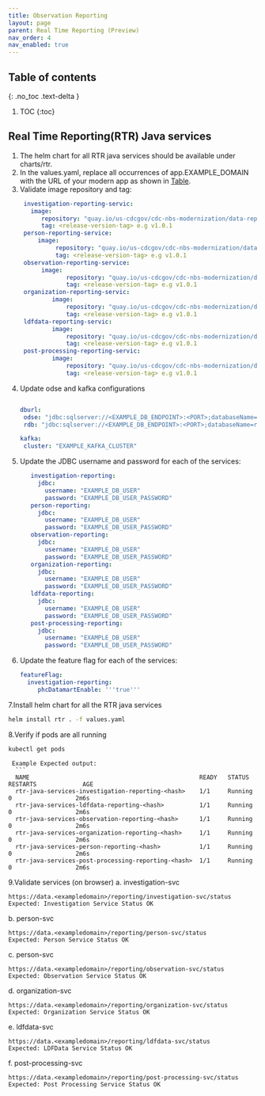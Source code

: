 ```yaml
---
title: Observation Reporting
layout: page
parent: Real Time Reporting (Preview)
nav_order: 4
nav_enabled: true
---
```


## Table of contents
{: .no_toc .text-delta }

1. TOC
{:toc}

## Real Time Reporting(RTR) Java services
1. The helm chart for all RTR java services should be available under charts/rtr.
2. In the values.yaml, replace all occurrences of app.EXAMPLE_DOMAIN with the URL of your modern app as shown in [Table](/NEDSS-SystemAdminGuide/docs/4_initial_kubernetes_deployment/1_nginx_ingress_deployment.html#deploy-nginx-ingress-controller-on-the-kubernetes-cluster).
3. Validate image repository and tag:
   ```yaml
    investigation-reporting-servic:
      image:
         repository: "quay.io/us-cdcgov/cdc-nbs-modernization/data-reporting-service/investigation-reporting-service"
         tag: <release-version-tag> e.g v1.0.1
    person-reporting-service:
        image:
             repository: "quay.io/us-cdcgov/cdc-nbs-modernization/data-reporting-service/person-reporting-service"
             tag: <release-version-tag> e.g v1.0.1
    observation-reporting-service:
         image:
                repository: "quay.io/us-cdcgov/cdc-nbs-modernization/data-reporting-service/observation-reporting-service"
                tag: <release-version-tag> e.g v1.0.1
    organization-reporting-servic:
            image:
                repository: "quay.io/us-cdcgov/cdc-nbs-modernization/data-reporting-service/organization-reporting-service"
                tag: <release-version-tag> e.g v1.0.1
    ldfdata-reporting-servic:
            image:
                repository: "quay.io/us-cdcgov/cdc-nbs-modernization/data-reporting-service/ldfdata-reporting-service"
                tag: <release-version-tag> e.g v1.0.1
    post-processing-reporting-servic:
            image:
                repository: "quay.io/us-cdcgov/cdc-nbs-modernization/data-reporting-service/post-processing-reporting-service"
                tag: <release-version-tag> e.g v1.0.1
   ```
4. Update odse and kafka configurations
   ```yaml
   
   dburl:
    odse: "jdbc:sqlserver://<EXAMPLE_DB_ENDPOINT>:<PORT>;databaseName=NBS_ODSE;encrypt=true;trustServerCertificate=true;"
    rdb: "jdbc:sqlserver://<EXAMPLE_DB_ENDPOINT>:<PORT>;databaseName=rdb;encrypt=true;trustServerCertificate=true;"
   
   kafka:
    cluster: "EXAMPLE_KAFKA_CLUSTER"
   ```
5. Update the JDBC username and password for each of the services:
    ```yaml
       investigation-reporting:
         jdbc:
           username: "EXAMPLE_DB_USER"
           password: "EXAMPLE_DB_USER_PASSWORD"
       person-reporting:
         jdbc:
           username: "EXAMPLE_DB_USER"
           password: "EXAMPLE_DB_USER_PASSWORD"
       observation-reporting:
         jdbc:
           username: "EXAMPLE_DB_USER"
           password: "EXAMPLE_DB_USER_PASSWORD"
       organization-reporting:
         jdbc:
           username: "EXAMPLE_DB_USER"
           password: "EXAMPLE_DB_USER_PASSWORD"
       ldfdata-reporting:
         jdbc:
           username: "EXAMPLE_DB_USER"
           password: "EXAMPLE_DB_USER_PASSWORD"
       post-processing-reporting:
         jdbc:
           username: "EXAMPLE_DB_USER"
           password: "EXAMPLE_DB_USER_PASSWORD"
   ```
6. Update the feature flag for each of the services:
   ```yaml
   featureFlag:
     investigation-reporting:
        phcDatamartEnable: '''true'''
   ```
   
7.Install helm chart for all the RTR java services
   ```bash
   helm install rtr . -f values.yaml
   ```
8.Verify if pods are all running
   ```bash
   kubectl get pods
   ```
     Example Expected output:
      ```
      NAME                                                READY   STATUS           RESTARTS             AGE 
      rtr-java-services-investigation-reporting-<hash>    1/1     Running            0                  2m6s
      rtr-java-services-ldfdata-reporting-<hash>          1/1     Running            0                  2m6s
      rtr-java-services-observation-reporting-<hash>      1/1     Running            0                  2m6s
      rtr-java-services-organization-reporting-<hash>     1/1     Running            0                  2m6s
      rtr-java-services-person-reporting-<hash>           1/1     Running            0                  2m6s
      rtr-java-services-post-processing-reporting-<hash>  1/1     Running            0                  2m6s
      
9.Validate services (on browser)
   a. investigation-svc
   ```
   https://data.<exampledomain>/reporting/investigation-svc/status
   Expected: Investigation Service Status OK
   ```
    
   b. person-svc
   ```
   https://data.<exampledomain>/reporting/person-svc/status
   Expected: Person Service Status OK
   ```
   c. person-svc
   ```
   https://data.<exampledomain>/reporting/observation-svc/status
   Expected: Observation Service Status OK
   ```
   d. organization-svc
   ```
   https://data.<exampledomain>/reporting/organization-svc/status
   Expected: Organization Service Status OK
   ```
   e. ldfdata-svc
  ```
  https://data.<exampledomain>/reporting/ldfdata-svc/status
  Expected: LDFData Service Status OK
  ```
   f. post-processing-svc
  ```
  https://data.<exampledomain>/reporting/post-processing-svc/status
  Expected: Post Processing Service Status OK
  ```
